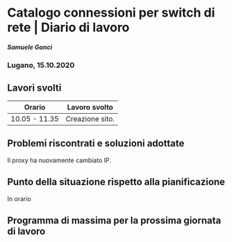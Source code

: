 

# Catalogo connessioni per switch di rete | Diario di lavoro
##### Samuele Ganci
### Lugano, 15.10.2020

## Lavori svolti


|Orario        |Lavoro svolto                 |
|--------------|------------------------------|
|10.05 - 11.35 |Creazione sito.|

##  Problemi riscontrati e soluzioni adottate
Il proxy ha nuovamente cambiato IP.

##  Punto della situazione rispetto alla pianificazione
In orario

## Programma di massima per la prossima giornata di lavoro

